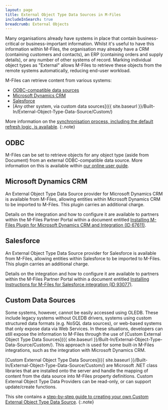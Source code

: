```yaml
---
layout: page
title: External Object Type Data Sources in M-Files
includeInSearch: true
breadcrumb: External Objects
---
```


Many organisations already have systems in place that contain business-critical or business-important information.  Whilst it's useful to have this information within M-Files, the organisation may already have a CRM (containing customers and contacts), an ERP (containing orders and supply details), or any number of other systems of record.  Marking individual object types as "External" allows M-Files to retrieve these objects from the remote systems automatically, reducing end-user workload.

M-Files can retrieve content from various systems:

* [ODBC-compatible data sources](#odbc)
* [Microsoft Dynamics CRM](#dynamics-crm)
* [Salesforce](#salesforce)
* [Any other system, via custom data sources]({{ site.baseurl }}/Built-In/External-Object-Type-Data-Source/Custom/)

More information on the <a href="{{ site.baseurl }}/Built-In/External-Object-Type-Data-Source/Default-Refresh-Logic/">synchronisation process, including the default refresh logic, is available</a>.
{:.note}

## ODBC

M-Files can be set to retrieve objects for any object type (aside from Document) from an external ODBC-compatible data source.  More information on this is available within [our online user guide](https://www.m-files.com/user-guide/latest/eng/Connection_to_external_database.html).

## Microsoft Dynamics CRM

An External Object Type Data Source provider for Microsoft Dynamics CRM is available from M-Files, allowing entities within Microsoft Dynamics CRM to be imported to M-Files.  This plugin carries an additional charge.

Details on the integration and how to configure it are available to partners within the M-Files Partner Portal within a document entitled [Installing M-Files Plugin for Microsoft Dynamics CRM and Integration (ID 67611)](m-files://show/CE7643CB-C9BB-4536-8187-707DB78EAF2A/0-1673?object=5D2C4190-1B89-4646-9E3A-681A5D15A6C1).

## Salesforce

An External Object Type Data Source provider for Salesforce is available from M-Files, allowing entities within Salesforce to be imported to M-Files.  This plugin carries an additional charge.

Details on the integration and how to configure it are available to partners within the M-Files Partner Portal within a document entitled [Installing Instructions for M-Files for Salesforce integration (ID 93077)](m-files://show/CE7643CB-C9BB-4536-8187-707DB78EAF2A/0-352?object=FA7D9549-D8BF-4EDE-B5E7-BFEC401C44EC).

## Custom Data Sources

Some systems, however, cannot be easily accessed using OLEDB.  These include legacy systems without OLEDB drivers, systems using custom structured data formats (e.g. NoSQL data sources), or web-based systems that only expose data via Web Services.  In these situations, developers can still expose the information to M-Files through the use of [Custom External Object Type Data Sources]({{ site.baseurl }}/Built-In/External-Object-Type-Data-Source/Custom/).  This approach is used for some built-in M-Files integrations, such as the integration with Microsoft Dynamics CRM.

[Custom External Object Type Data Sources]({{ site.baseurl }}/Built-In/External-Object-Type-Data-Source/Custom/) are Microsoft .NET class libraries that are installed onto the server and handle the mapping of content from the data source into M-Files property definitions.  Custom External Object Type Data Providers can be read-only, or can support update/create functions.

This site contains a <a href="{{ site.baseurl }}/Built-In/External-Object-Type-Data-Source/Custom/">step-by-step guide to creating your own Custom External Object Type Data Source</a>.
{:.note}